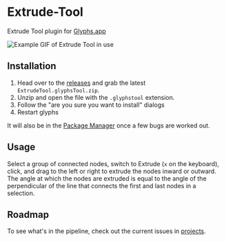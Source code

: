 # Extrude-Tool
Extrude Tool plugin for [Glyphs.app](https://glyphsapp.com/)

![Example GIF of Extrude Tool in use](https://media.giphy.com/media/26gJAkdmmMqWAU5d6/giphy.gif)

## Installation
1. Head over to the [releases](https://github.com/danielgamage/Extrude-Tool/releases) and grab the latest `ExtrudeTool.glyphsTool.zip`.
1. Unzip and open the file with the `.glyphstool` extension.
1. Follow the "are you sure you want to install" dialogs
1. Restart glyphs

It will also be in the [Package Manager](https://github.com/schriftgestalt/glyphs-packages) once a few bugs are worked out.

## Usage
Select a group of connected nodes, switch to Extrude (`x` on the keyboard), click, and drag to the left or right to extrude the nodes inward or outward. The angle at which the nodes are extruded is equal to the angle of the perpendicular of the line that connects the first and last nodes in a selection.

## Roadmap
To see what's in the pipeline, check out the current issues in [projects](https://github.com/danielgamage/Extrude-Tool/projects/1).
